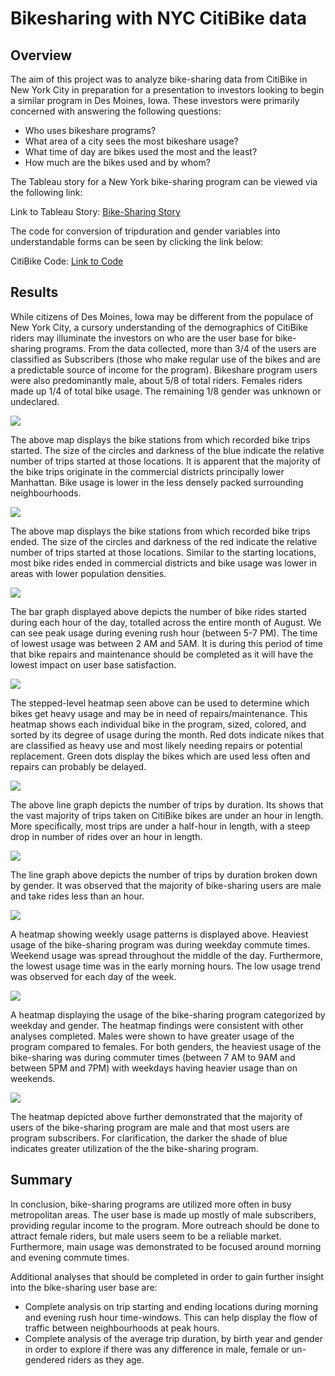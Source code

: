 # Bikesharing with NYC CitiBike data

## Overview

The aim of this project was to analyze bike-sharing data from CitiBike in New York City in preparation for a presentation to investors looking to begin a similar program in Des Moines, Iowa. These investors were primarily concerned with answering the following questions:

- Who uses bikeshare programs?
- What area of a city sees the most bikeshare usage?
- What time of day are bikes used the most and the least?
- How much are the bikes used and by whom?

The Tableau story for a New York bike-sharing program can be viewed via the following link:

Link to Tableau Story: [Bike-Sharing Story](https://public.tableau.com/app/profile/jbowman1086/viz/Bike-SharingAnalysis_16650956680760/Bike-SharingStory?publish=yes)

The code for conversion of tripduration and gender variables into understandable forms can be seen by clicking the link below:

CitiBike Code: [Link to Code](https://github.com/jbowman86/Bike_Sharing_Program/blob/b115cd6a194e53e2cb355f05b3027c4f48acf81f/NYC_CitiBike_Challenge.ipynb)

## Results

While citizens of Des Moines, Iowa may be different from the populace of New York City, a cursory understanding of the demographics of CitiBike riders may illuminate the investors on who are the user base for bike-sharing programs.  From the data collected, more than 3/4 of the users are classified as Subscribers (those who make regular use of the bikes and are a predictable source of income for the program).  Bikeshare program users were also predominantly male, about 5/8 of total riders.  Females riders made up 1/4 of total bike usage.  The remaining 1/8 gender was unknown or undeclared.

![](https://github.com/jbowman86/Bike_Sharing_Program/blob/be8fce428c4b8e4022c002ad7abf5cc1a634aba3/Images/NYC_Starting_Location.png)

The above map displays the bike stations from which recorded bike trips started. The size of the circles and darkness of the blue indicate the relative number of trips started at those locations. It is apparent that the majority of the bike trips originate in the commercial districts principally lower Manhattan.  Bike usage is lower in the less densely packed surrounding neighbourhoods. 

![](https://github.com/jbowman86/Bike_Sharing_Program/blob/be8fce428c4b8e4022c002ad7abf5cc1a634aba3/Images/NYC_Ending_Location.png)

The above map displays the bike stations from which recorded bike trips ended. The size of the circles and darkness of the red indicate the relative number of trips started at those locations. Similar to the starting locations, most bike rides ended in commercial districts and bike usage was lower in areas with lower population densities.

![](https://github.com/jbowman86/Bike_Sharing_Program/blob/ec964eb9723ea10f462aabe3b45768061943a633/Images/NYC_Peaki_Riding_Hours.png)

The bar graph displayed above depicts the number of bike rides started during each hour of the day, totalled across the entire month of August. We can see peak usage during evening rush hour (between 5-7 PM).  The time of lowest usage was between 2 AM and 5AM.  It is during this period of time that bike repairs and maintenance should be completed as it will have the lowest impact on user base satisfaction.

![](https://github.com/jbowman86/Bike_Sharing_Program/blob/ec964eb9723ea10f462aabe3b45768061943a633/Images/NYC_Bike_Repairs.png)

The stepped-level heatmap seen above can be used to determine which bikes get heavy usage and may be in need of repairs/maintenance.  This heatmap shows each individual bike in the program, sized, colored, and sorted by its degree of usage during the month.  Red dots indicate nikes that are classified as heavy use and most likely needing repairs or potential replacement.  Green dots display the bikes which are used less often and repairs can probably be delayed.

![](https://github.com/jbowman86/Bike_Sharing_Program/blob/ec964eb9723ea10f462aabe3b45768061943a633/Images/NYC_trip_duration.png)

The above line graph depicts the number of trips by duration.  Its shows that the vast majority of trips taken on CitiBike bikes are under an hour in length. More specifically, most trips are under a half-hour in length, with a steep drop in number of rides over an hour in length.

![](https://github.com/jbowman86/Bike_Sharing_Program/blob/ec964eb9723ea10f462aabe3b45768061943a633/Images/NYC_trip_duration_gender.png)


The line graph above depicts the number of trips by duration broken down by gender.  It was observed that the majority of bike-sharing users are male and take rides less than an hour.

![](https://github.com/jbowman86/Bike_Sharing_Program/blob/ec964eb9723ea10f462aabe3b45768061943a633/Images/NYC_peak_use_hours.png)

A heatmap showing weekly usage patterns is displayed above. Heaviest usage of the bike-sharing program was during weekday commute times.  Weekend usage was spread throughout the middle of the day.  Furthermore, the lowest usage time was in the early morning hours.  The low usage trend was observed for each day of the week. 

![](https://github.com/jbowman86/Bike_Sharing_Program/blob/ec964eb9723ea10f462aabe3b45768061943a633/Images/NYC_Trips_per_Weekday_Gender_per_Hour.png)

A heatmap displaying the usage of the bike-sharing program categorized by weekday and gender.  The heatmap findings were consistent with other analyses completed.  Males were shown to have greater usage of the program compared to females.  For both genders, the heaviest usage of the bike-sharing was during commuter times (between 7 AM to 9AM and between 5PM and 7PM) with weekdays having heavier usage than on weekends.  

![](https://github.com/jbowman86/Bike_Sharing_Program/blob/ec964eb9723ea10f462aabe3b45768061943a633/Images/NYC_trips_user_day_gender.png)

The heatmap depicted above further demonstrated that the majority of users of the bike-sharing program are male and that most users are program subscribers.  For clarification, the darker the shade of blue indicates greater utilization of the the bike-sharing program.

## Summary

In conclusion, bike-sharing programs are utilized more often in busy metropolitan areas.  The user base is made up mostly of male subscribers, providing regular income to the program. More outreach should be done to attract female riders, but male users seem to be a reliable market. Furthermore, main usage was demonstrated to be focused around morning and evening commute times.

Additional analyses that should be completed in order to gain further insight into the bike-sharing user base are:

- Complete analysis on trip starting and ending locations during morning and evening rush hour time-windows.  This can help display the flow of traffic between neighbourhoods at peak hours.
- Complete analysis of the average trip duration, by birth year and gender in order to explore if there was any difference in male, female or un-gendered riders as they age.




